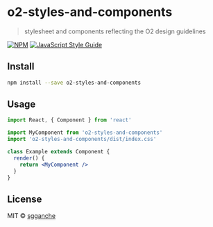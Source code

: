 # o2-styles-and-components

> stylesheet and components reflecting the O2 design guidelines

[![NPM](https://img.shields.io/npm/v/o2-styles-and-components.svg)](https://www.npmjs.com/package/o2-styles-and-components) [![JavaScript Style Guide](https://img.shields.io/badge/code_style-standard-brightgreen.svg)](https://standardjs.com)

## Install

```bash
npm install --save o2-styles-and-components
```

## Usage

```jsx
import React, { Component } from 'react'

import MyComponent from 'o2-styles-and-components'
import 'o2-styles-and-components/dist/index.css'

class Example extends Component {
  render() {
    return <MyComponent />
  }
}
```

## License

MIT © [sgganche](https://github.com/sgganche)
